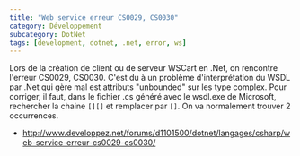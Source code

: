 ```yaml
---
title: "Web service erreur CS0029, CS0030"
category: Développement
subcategory: DotNet
tags: [development, dotnet, .net, error, ws]
---
```


Lors de la création de client ou de serveur WSCart en .Net, on rencontre l'erreur CS0029, CS0030. C'est du à un 
problème d'interprétation du WSDL par .Net qui gère mal est attributs "unbounded" sur les type complex. Pour corriger, 
il faut, dans le fichier .cs généré avec le wsdl.exe de Microsoft, rechercher la chaine `[][]` et remplacer par `[]`. 
On va normalement trouver 2 occurrences.

 * http://www.developpez.net/forums/d1101500/dotnet/langages/csharp/web-service-erreur-cs0029-cs0030/

